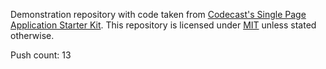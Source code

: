 Demonstration repository with code taken from [Codecast's Single Page Application Starter Kit](https://github.com/codecasts/spa-starter-kit). This repository is licensed under [MIT](https://github.com/codecasts/spa-starter-kit/blob/develop/LICENSE.txt) unless stated otherwise.

Push count: 13
